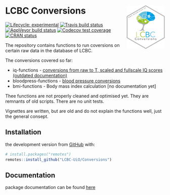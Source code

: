 
<!-- README.md is generated from README.Rmd. Please edit that file -->

# LCBC Conversions <img src="man/figures/hex.png" align="right" alt="" width="120" />

<!-- badges: start -->

[![Lifecycle:
experimental](https://img.shields.io/badge/lifecycle-experimental-orange.svg)](https://www.tidyverse.org/lifecycle/#experimental)
[![Travis build
status](https://travis-ci.org/LCBC-UiO/Conversions.svg?branch=master)](https://travis-ci.org/LCBC-UiO/Conversions)
[![AppVeyor build
status](https://ci.appveyor.com/api/projects/status/github/LCBC-UiO/Conversions?branch=master&svg=true)](https://ci.appveyor.com/project/LCBC-UiO/Conversions)
[![Codecov test
coverage](https://codecov.io/gh/LCBC-UiO/Conversions/branch/master/graph/badge.svg)](https://codecov.io/gh/LCBC-UiO/Conversions?branch=master)
[![CRAN
status](https://www.r-pkg.org/badges/version/Conversions)](https://CRAN.R-project.org/package=Conversions)
<!-- badges: end -->

The repository contains functions to run coversions on certain raw data
in the database of LCBC.

The conversions covered so far:

  - iq-functions - [conversions from raw to T, scaled and fullscale IQ
    scores (outdated
    documentation)](https://lcbc-uio.github.io/Conversions/iq.html)  
  - bloodpress-functions - [blood pressure
    conversions](https://lcbc-uio.github.io/Conversions/bloodpress.html)  
  - bmi-functions - Body mass index calculation \[no documentation yet\]

Thee functions are not properly cleaned and optimised yet. They are
remnants of old scripts. There are no unit tests.

Vignettes are written, but are old and do not explain the functions
well, just the general consept.

## Installation

the development version from [GitHub](https://github.com/) with:

``` r
# install.packages("remotes")
remotes::install_github("LCBC-UiO/Conversions")
```

## Documentation

package documentation can be found
[here](https://lcbc-uio.github.io/Conversions/)

